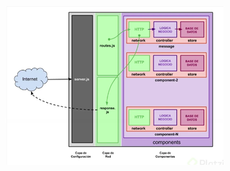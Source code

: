 ![alt text](https://github.com/yenniferTobon/chat-telegram-Nodejs-express-/blob/master/Image/imagenEstructuraProyecto.png)
